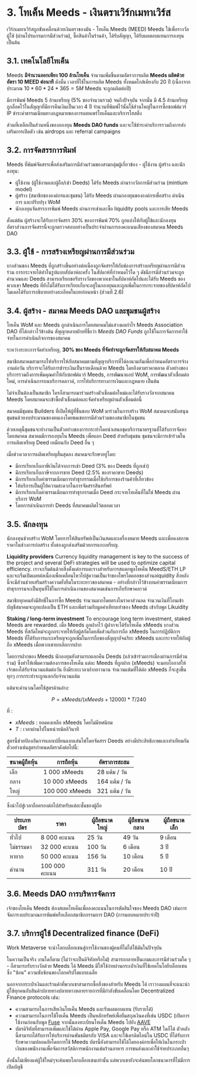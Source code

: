 # 3. โทเค็น Meeds - เงินตราเวิร์กเมทาเวิร์ส

เวิร์กเมทาเวิร์สถูกขับเคลื่อนด้วยเงินตราของมัน - โทเค็น Meeds (MEED) Meeds ใช้เพื่อรางวัลผู้ใช้ (ผ่านโปรแกรมการมีส่วนร่วม), ซื้อสินค้าในร้านค้า, ได้รับสัญญา, ได้รับผลตอบแทนการลงทุน เป็นต้น

## 3.1. เทคโนโลยีโทเค็น

Meeds **มีจำนวนออกเพียง 100 ล้านโทเค็น** จำนวนเพิ่มขึ้นตามอัตราการผลิต **Meeds ผลิตด้วยอัตรา 10 MEED ต่อนาที** ดังนั้น เวลาที่ใช้ในการผลิต Meeds ทั้งหมดใกล้เคียงกับ 20 ปี (เนื่องจากประมาณ $10*60*24 * 365 = 5M$ Meeds จะถูกผลิตต่อปี)

มีการพิมพ์ Meeds 5 ล้านเหรียญ (5% ของจำนวนรวม) จนถึงปัจจุบัน จากนั้น มี 4.5 ล้านเหรียญถูกล็อคไว้ในสัญญาที่มีการคืนเงินเป็นเวลา 4 ปี จำนวนที่พิมพ์ไว้นั้นใช้ส่วนใหญ่ในการซื้อซอฟต์แวร์ IP ชำระค่าธรรมเนียมทางกฎหมายของการเผยแพร่โทเค็นและบริการโฮสติ้ง

ส่วนที่เหลือเป็นส่วนหนึ่งของกองทุน __Meeds DAO funds__ และจะใช้ชำระค่าบริการรวมถึงการส่งเสริมการเปิดตัว เช่น airdrops และ referral campaigns


## 3.2. การจัดสรรการพิมพ์

Meeds ที่พิมพ์จัดสรรเพื่อส่งเสริมการมีส่วนร่วมของสามกลุ่มผู้เกี่ยวข้อง - ผู้ใช้งาน ผู้สร้าง และนักลงทุน:

- ผู้ใช้งาน (ผู้ใช้งานและผู้ถือ/เช่า Deeds) ได้รับ Meeds ผ่านรางวัลการมีส่วนร่วม (mintium model)
- ผู้สร้าง (สมาชิกขององค์กรและชุมชน) ได้รับ Meeds ผ่านกองทุนขององค์กรเพื่อสร้าง ดำเนินการ และปรับปรุง WoM
- นักลงทุนจัดสรรการพิมพ์ Meeds ผ่านการเช่าและซื้อ liquidity pools และการเสีย Meeds

ตั้งแต่ต้น ผู้สร้างจะได้รับการจัดสรร 30% ของการพิมพ์ 70% ถูกแบ่งให้กับผู้ใช้และนักลงทุน อัตราส่วนการจัดสรรนี้จะถูกตรวจสอบอย่างเป็นประจำผ่านการลงคะแนนเสียงของสมาคม Meeds DAO

## 3.3. ผู้ใช้ - การสร้างเหรียญผ่านการมีส่วนร่วม

บางส่วนของ Meeds ที่ถูกสร้างขึ้นอย่างต่อเนื่องถูกจัดสรรให้กับช่องการสร้างเหรียญผ่านการมีส่วนร่วม การกระจายได้ทำในรูปแบบสัปดาห์ละครั้ง ในสัปดาห์ที่กำหนดไว้ใด ๆ ดัชนีการมีส่วนร่วมจะถูกคำนวณและ Deeds สามารถเรียกขอรับรางวัลของพวกเขาในสัปดาห์ถัดไปและได้รับ Meeds ของพวกเขา Meeds ที่ยังไม่ได้รับการเรียกเก็บจะอยู่ในกองทุนและถูกเพิ่มในการกระจายของสัปดาห์ถัดไป โมเดลได้รับการอธิบายอย่างละเอียดในบทก่อนหน้า (ส่วนที่ 2.6)

## 3.4. ผู้สร้าง - สมาคม Meeds DAO และชุมชนผู้สร้าง

โทเค็น WoM และ Meeds ถูกดำเนินการโดยสมาคมไม่แสวงผลกำไร Meeds Association DAO ที่ได้กล่าวไว้ข้างต้น สัญญาหลายฝ่ายที่ชื่อว่า _Meeds DAO Funds_ ถูกใช้ในการจัดการค่าใช้จ่ายในการดำเนินกิจการของสมาคม

ระหว่างระยะการจัดทำเหรียญ, **30% ของ Meeds ที่จัดทำจะถูกจัดสรรให้กับสมาคม Meeds**

สมาชิกสมาคมสามารถให้บริการให้กับสมาคมตามสัญญาบริการที่ได้ลงนามกันเพื่อกำหนดอัตราการจ้างงานต่อวัน บริการจะได้รับการชำระเงินเป็นรายเดือนด้วย Meeds โดยอิงตามราคาตลาด ตัวอย่างของบริการรวมถึงการเพิ่มคุณค่าให้กับซอฟต์แวร์ Meeds, การพัฒนาแอป WoM, การพัฒนาตัวเชื่อมต่อใหม่, การดำเนินการบนบริการคลาวด์, การให้บริการทางการเงินและกฎหมาย เป็นต้น

ไม่จำเป็นต้องเป็นสมาชิก ใครก็สามารถมาร่วมสร้างตัวเชื่อมต่อใหม่และได้รับรางวัลจากสมาคม Meeds โดยสมาคมจะเข้าซื้อตัวเชื่อมต่อและจัดทำเหรียญผ่านตัวเชื่อมต่อนี้

สมาคมมีชุมชน Builders ที่เปิดให้ผู้ที่ชื่นชอบ WoM มาร่วมในการสร้าง WoM สมาคมจะสนับสนุนชุมชนด้วยงบประมาณของตนเองโดยชดเชยการมีส่วนร่วมของสมาชิกในชุมชน

ด้วยเหตุนี้ชุมชนจะทำงานเป็นตัวอย่างของการกระทำโดยนำเสนอชุดบริการมาตรฐานที่ได้รับการจัดหาโดยสมาคม สมาคมมีการลงทุนใน Meeds เพื่อแลก Deed สำหรับชุมชน ชุมชนจะมีการเข้าร่วมในการผลิตเหรียญ Deed เหมือนกับ Deed อื่น ๆ

เมื่อช่วงเวลาการผลิตเหรียญสิ้นสุดลง สมาคมจะรักษาอยู่โดย:

- มีการเรียกเก็บภาษีเงินได้จากการเช่า Deed (3% ของ Deeds ที่ถูกเช่า)
- มีการเรียกเก็บภาษีจากการขาย Deed (2.5% ของราคาขาย Deeds)
- มีการเรียกเก็บค่าธรรมเนียมการทำธุรกรรมเมื่อใช้บริการของร้านค้าที่เกี่ยวข้อง
- ให้บริการเป็นผู้ให้ความสะดวกในการจัดสรรสินทรัพย์
- มีการเรียกเก็บค่าธรรมเนียมการทำธุรกรรมเมื่อ Deed กระจายโทเค็นที่ไม่ใช่ Meeds ผ่านบริการ WoM
- โดยการดำเนินการทำ Deeds ที่สมาคมผลิตไว้ตลอดเวลา


## 3.5. นักลงทุน

นักลงทุนช่วยสร้าง WoM โดยการให้สินทรัพย์เป็นเงินสดและเครื่องหมาย Meeds และเพื่อคงสภาพราคาในช่วงการก่อสร้าง ทั้งสองถูกส่งเสริมด้วยการแกะเหรียญ.

**Liquidity providers** Currency liquidity management is key to the success of the project and several DeFi strategies will be used to optimize capital efficiency. เราจะเริ่มต้นด้วยสิ่งตั้งแต่การแตะรางสำหรับการสแตกพูลโทเค็น MeedS/ETH LP และจะเริ่มเปิดเผยต่อเนื่องเพื่อเคลื่อนไหวไปสู่ความเป็นเจ้าของโพรโตคอลของส่วนลiquidity สิ่งหลังนี้จะมีส่วนช่วยเสริมสร้างความยั่งยืนในระยะยาวของสมาคม - อย่างที่กล่าวไว้ข้างบนค่าธรรมเนียมการทำธุรกรรมจะเป็นทุนที่ใช้ในการดำเนินงานของสมาคมเช่นการเก็บรักษาคลาวด์

สมาชิกทุกคนยังมีสิทธิ์ในการซื้อ Meeds จำนวนมากโดยตรงในราคาส่วนลด จำนวนเงินที่โอนเข้าบัญชีสมาคมจะถูกแปลงเป็น ETH และเพิ่มร่วมกับมูลค่าเทียบเท่าของ Meeds เข้ากับพูล Likuidity

**Staking / long-term investment** To encourage long term investment, staked Meeds are rewarded. เมื่อ Meeds ถูกฝากไว้ ผู้ฝากจะได้รับโทเค็น xMeeds บางส่วน Meeds ที่สกัดใหม่จะถูกกระจายให้กับผู้สกัดโดยสัดส่วนกับการถือ xMeeds ในการปฏิบัติการ Meeds ที่ได้รับการแกะเหรียญจะถูกเพิ่มในการถือของสัญญาอัจฉริยะ xMeeds และกระจายให้กับผู้ถือ xMeeds เมื่อพวกเขายกเลิกการฝาก

โดยการฝากของ Meeds นักลงทุนยังสามารถแลกคืน Deeds (แล้วเข้าร่วมการเมืองผ่านการมีส่วนร่วม) ซึ่งทำให้เพิ่มความต้องการของโทเค็น แต่ละ Meeds ที่ถูกฝาก (xMeeds) จะมอบโอกาสให้เจ้าของได้รับจำนวนแต้มต่อวัน ยิ่งมีระยะเวลาฝากยาวนาน จำนวนแต้มที่ได้ต่อ xMeeds ก็จะสูงขึ้น ทุกๆ การกระทำจะถูกแลกกับจำนวนแต้ม

แต้มจะคำนวณโดยใช้สูตรด้านล่าง:

 $$ P = xMeeds / (xMeeds + 12000) * T / 240 $$

 ที่ :

- $xMeeds$ : ยอดคงเหลือ xMeeds โดยไม่มีทศนิยม
- $T$ : เวลาผ่านไปในหน่วยมิลลิวินาที

สูตรนี้ช่วยป้องกันการแลกเปลี่ยนแบบเล่นไพ่โดยจัดสรร Deeds อย่างมีประสิทธิภาพและเท่าเทียมกัน ตัวอย่างเช่นสูตรกำหนดอัตราดังต่อไปนี้:

| **ขนาดผู้ถือหุ้น** | **การถือหุ้น** | **อัตราการสะสม** |
| ------------------ | -------------- | ---------------- |
| เล็ก               | 1 000 xMeeds   | 28 แต้ม / วัน    |
| กลาง               | 10 000 xMeeds  | 164 แต้ม / วัน   |
| ใหญ่               | 100 000 xMeeds | 321 แต้ม / วัน   |


ซึ่งนำไปสู่เวลาถือครองต่อไปสำหรับแต่ละชั้นของผู้ถือ

| **ประเภทบัตร** | **ราคา**      | **ผู้ถือขนาดใหญ่** | **ผู้ถือขนาดกลาง** | **ผู้ถือขนาดเล็ก** |
| -------------- | ------------- | ------------------ | ------------------ | ------------------ |
| ทั่วไป         | 8 000 คะแนน   | 25 วัน             | 49 วัน             | 9 เดือน            |
| ไม่ธรรมดา      | 32 000 คะแนน  | 100 วัน            | 6 เดือน            | 3 ปี               |
| หายาก          | 50 000 คะแนน  | 156 วัน            | 10 เดือน           | 5 ปี               |
| ตำนาน          | 100 000 คะแนน | 311 วัน            | 20 เดือน           | 10 ปี              |

## 3.6. Meeds DAO การบริหารจัดการ

เจ้าของโทเค็น Meeds ต้องสเตคโทเค็นเพื่อลงคะแนนในการตัดสินใจของ Meeds DAO เช่นการจัดการงบประมาณการพิมพ์หรือเลือกสมาชิกกรรมการ DAO (การมอบหมายประจำปี)

## 3.7. บริการผู้ใช้ Decentralized finance (DeFi)

Work Metaverse จะนำโลกบล็อกเชนสู่การใช้งานของผู้คนที่ไม่ได้ใช้มันในปัจจุบัน

ในความเป็นจริง งานใดก็ตาม (ไม่ว่าจะเป็นดิจิทัลหรือไม่) สามารถกลายเป็นเกมและการมีส่วนร่วมใด ๆ - ก็สามารถรับรางวัลด้วย Meeds ได้ Meeds มีให้ใช้ง่ายผ่านกระเป๋าเงินที่ใช้เทคโนโลยีบล็อกเชนซึ่ง "ซ้อน" ความซับซ้อนของโลกคริปโตแบบเฉลี่ย

นอกจากกระเป๋าเงินและร้านค้าที่พวกเขาสามารถซื้อสิ่งของสำหรับ Meeds ได้ เราวางแผนที่จะแนะนำผู้ใช้ทุกคนกับสินค้าปลายทางปลายทางหลายรายการที่มีกำลังขับเคลื่อนโดย Decentralized Finance protocols เช่น:

- ความสามารถในการเสียเงินโทเค็น Meeds และรับผลตอบแทน (รับรายได้)
- ความสามารถในการใช้โทเค็น Meeds เป็นหลักทรัพย์เพื่อยืมสกุลเงินคงที่เช่น USDC (เปิดการใช้งานก่อนกับพูล [Fuse](https://app.rari.capital/fuse) จากนั้นลงทะเบียนโทเค็น Meeds ไปยัง [AAVE](https://aave.com/)
- บัตรดิจิทัลที่สามารถเพิ่มและใช้ได้ผ่าน Apple Pay, Google Pay หรือ ATM ใดก็ได้ ตัวหลังนี้สามารถได้รับการให้บริการผ่านพันธมิตรกับ VISA และจะใช้เครดิตไลน์ใน USDC ที่ได้รับการรักษาความปลอดภัยโดยการใช้ Meeds บัตรนี้ยังสามารถใช้ได้โดยองค์กรเพื่อให้เงินในกระเป๋าเงินของพนักงานเพื่อจัดการสวัสดิการพนักงานเช่นร้านอาหาร การขนส่งและค่าใช้จ่ายประเภทอื่นๆ

ดังนั้นไม่เพียงแค่ผู้ใช้ใหม่ๆจะค้นพบโลกบล็อกเชนเท่านั้น แต่พวกเขายังจะค้นพบโลกธนาคารที่ไม่มีการเปิดบัญชี

 
